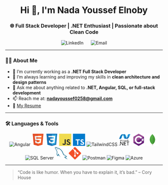 <h1 align="center">Hi 👋, I'm Nada Youssef Elnoby</h1> 
<h3 align="center">🌐 Full Stack Developer | .NET Enthusiast | Passionate about Clean Code</h3>

<p align="center">
  <a href="https://www.linkedin.com/in/nada-youssef258/" target="_blank" style="margin: 0 10px; text-decoration: none;">
    <img src="https://img.shields.io/badge/LinkedIn-Connect-blue?style=for-the-badge&logo=linkedin&logoColor=white" alt="LinkedIn"/>
  </a>
  <a href="mailto:nadayoussef0258@gmail.com" style="margin: 0 10px; text-decoration: none;">
    <img src="https://img.shields.io/badge/Gmail-Send%20Email-D44638?style=for-the-badge&logo=gmail&logoColor=white" alt="Email"/>
  </a>
</p>


---

### 👩‍💻 About Me

- 🔭 I’m currently working as a **.NET Full Stack Developer**  
- 🌱 I’m always learning and improving my skills in **clean architecture and design patterns**  
- 💬 Ask me about anything related to **.NET, Angular, SQL, or full-stack development**  
- 📫 Reach me at: **nadayoussef0258@gmail.com**  
- 📄 [My Resume](https://drive.google.com/file/d/1BaW1qFZzjBH3bBS8bwknkwiuFlYhrnHK/view?usp=sharing)

---

### 🛠️ Languages & Tools

<p align="center">
  <!-- Frontend -->
  <img src="https://angular.io/assets/images/logos/angular/angular.svg" width="40" title="Angular"/>
  <img src="https://raw.githubusercontent.com/devicons/devicon/master/icons/html5/html5-original.svg" width="40" title="HTML5"/>
  <img src="https://raw.githubusercontent.com/devicons/devicon/master/icons/css3/css3-original.svg" width="40" title="CSS3"/>
  <img src="https://raw.githubusercontent.com/devicons/devicon/master/icons/javascript/javascript-original.svg" width="40" title="JavaScript"/>
  <img src="https://raw.githubusercontent.com/devicons/devicon/master/icons/typescript/typescript-original.svg" width="40" title="TypeScript"/>
  <img src="https://www.vectorlogo.zone/logos/tailwindcss/tailwindcss-icon.svg" width="40" title="TailwindCSS"/>
  
  <!-- Backend & DB -->
  <img src="https://raw.githubusercontent.com/devicons/devicon/master/icons/dot-net/dot-net-original-wordmark.svg" width="40" title=".NET"/>
  <img src="https://raw.githubusercontent.com/devicons/devicon/master/icons/csharp/csharp-original.svg" width="40" title="C#"/>
  <img src="https://raw.githubusercontent.com/devicons/devicon/master/icons/mongodb/mongodb-original.svg" width="40" title="MongoDB"/>
  <img src="https://www.svgrepo.com/show/303229/microsoft-sql-server-logo.svg" width="40" title="SQL Server"/>
  <img src="https://raw.githubusercontent.com/devicons/devicon/master/icons/mysql/mysql-original.svg" width="40" title="MySQL"/>
  
  <!-- Tools -->
  <img src="https://raw.githubusercontent.com/devicons/devicon/master/icons/git/git-original.svg" width="40" title="Git"/>
  <img src="https://www.vectorlogo.zone/logos/getpostman/getpostman-icon.svg" width="40" title="Postman"/>
  <img src="https://www.vectorlogo.zone/logos/figma/figma-icon.svg" width="40" title="Figma"/>
  <img src="https://www.vectorlogo.zone/logos/microsoft_azure/microsoft_azure-icon.svg" width="40" title="Azure"/>
</p>

---

> “Code is like humor. When you have to explain it, it’s bad.” – Cory House
